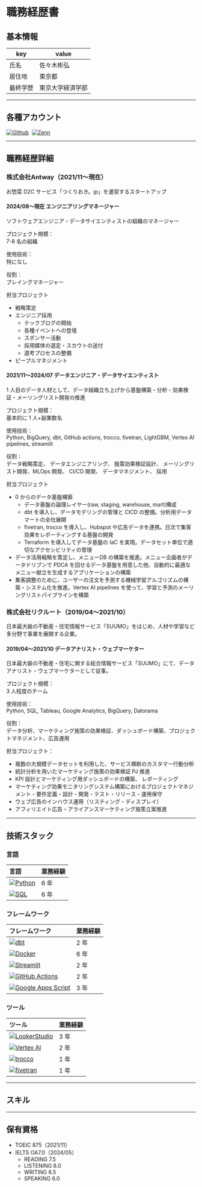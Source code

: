 # 職務経歴書

## 基本情報

|key|value|
|---|---|
|氏名|佐々木彬弘|
|居住地|東京都|
|最終学歴|東京大学経済学部|

---

## 各種アカウント
<p style="display: flex; gap: 8px; flex-wrap: wrap;">
  <a href="https://github.com/akihirosasaki" target="_blank"><img alt="Github" src="https://img.shields.io/badge/akihirosasaki-%2312100E.svg?&style=flat-square&logo=Github&logoColor=white" /></a>
  <a href="https://zenn.dev/sasakky" target="_blank"><img alt="Zenn" src="https://img.shields.io/badge/sasakky-3EA8FF.svg?&style=flat-square&logo=Zenn&logoColor=white" /></a>
</p>

---

## 職務経歴詳細

### 株式会社Antway（2021/11〜現在）
お惣菜 D2C サービス「つくりおき。jp」を運営するスタートアップ

#### 2024/08〜現在 エンジニアリングマネージャー

ソフトウェアエンジニア・データサイエンティストの組織のマネージャー

プロジェクト規模：  
7-8 名の組織

使用技術：  
特になし

役割：  
プレイングマネージャー

担当プロジェクト
- 戦略策定
- エンジニア採用
  - テックブログの開始
  - 各種イベントへの登壇
  - スポンサー活動
  - 採用媒体の選定・スカウトの送付
  - 選考プロセスの整備
- ピープルマネジメント

#### 2021/11〜2024/07 データエンジニア・データサイエンティスト

1 人目のデータ人材として、データ組織立ち上げから基盤構築・分析・効果検証・メーリングリスト開発の推進

プロジェクト規模：  
基本的に 1 人+副業数名

使用技術：  
Python, BigQuery, dbt, GitHub actions, trocco, fivetran, LightGBM, Vertex AI pipelines, streamlit

役割：  
データ戦略策定、 データエンジニアリング、 施策効果検証設計、 メーリングリスト開発、MLOps 開発、 CI/CD 開発、 データマネジメント、 採用

担当プロジェクト
- 0 からのデータ基盤構築
  - データ基盤の論理レイヤー(raw, staging, warehouse, mart)構成
  - dbt を導入し、データモデリングの管理と CICD の整備。分析用データマートの全社展開
  - fivetran, trocco を導入し、Hubspot や広告データを連携。日次で集客効果をレポーティングする基盤の開発
  - Terraform を導入してデータ基盤の IaC を実現。データセット単位で適切なアクセシビリティの管理
- データ活用戦略を策定し、メニューDB の構築を推進。メニュー企画者がデータドリブンで PDCA を回せるデータ基盤を用意した他、自動的に最適なメニュー献立を生成するアプリケーションの構築
- 集客調整のために、ユーザーの注文を予測する機械学習アルゴリズムの構築・システム化を推進。Vertex AI pipelines を使って、学習と予測のメーリングリストパイプラインを構築

### 株式会社リクルート（2019/04〜2021/10）
日本最大級の不動産・住宅情報サービス「SUUMO」をはじめ、人材や学習など多分野で事業を展開する企業。

#### 2019/04〜2021/10 データアナリスト・ウェブマーケター

日本最大級の不動産・住宅に関する総合情報サービス「SUUMO」にて、データアナリスト・ウェブマーケターとして従事。

プロジェクト規模：  
3 人程度のチーム

使用技術：  
Python, SQL, Tableau, Google Analytics, BigQuery, Datorama

役割：  
データ分析、マーケティング施策の効果検証、ダッシュボード構築、プロジェクトマネジメント、広告運用

担当プロジェクト：
- 複数の大規模データセットを利用した、サービス横断のカスタマー行動分析
- 統計分析を用いたマーケティング施策の効果検証 PJ 推進
- KPI 設計とマーケティング用ダッシュボードの構築、 レポーティング
- マーケティング効果モニタリングシステム構築におけるプロジェクトマネジメント・要件定義・設計・開発・テスト・リリース・運用保守
- ウェブ広告のインハウス運用（リスティング・ディスプレイ）
- アフィリエイト広告・アライアンスマーケティング施策立案推進

---

## 技術スタック
### 言語

| 言語 | 業務経験 |
| :-- | :-- |
| [![Python](https://img.shields.io/badge/-Python-3776AB?style=flat-square&logo=Python&logoColor=white)](https://www.python.org/) | 6 年 |
| [![SQL](https://img.shields.io/badge/-SQL-4479A1?style=flat-square&logo=MySQL&logoColor=white)](#) | 6 年 |

### フレームワーク

| フレームワーク | 業務経験 |
| :-- | :-- |
| [![dbt](https://img.shields.io/badge/-dbt-FF694B?style=flat-square&logo=dbt&logoColor=white)](https://www.getdbt.com/) | 2 年 |
| [![Docker](https://img.shields.io/badge/-Docker-46a2f1?style=flat-square&logo=docker&logoColor=white)](https://www.docker.com/) | 6 年 |
| [![Streamlit](https://img.shields.io/badge/-Streamlit-FF4B4B?style=flat-square&logo=Streamlit&logoColor=white)](https://streamlit.io/) | 2 年 |
| [![GitHub Actions](https://img.shields.io/badge/-GitHub%20Actions-2088FF?style=flat-square&logo=GitHub%20Actions&logoColor=white)](https://github.com/features/actions) | 2 年 |
| [![Google Apps Script](https://img.shields.io/badge/-Google%20Apps%20Script-4285F4?style=flat-square&logo=Google%20Apps%20Script&logoColor=white)](https://script.google.com/) | 3 年 |


### ツール

| ツール | 業務経験 |
| :-- | :-- |
| [![LookerStudio](https://img.shields.io/badge/-LookerStudio-4285F4?style=flat-square&logo=Google&logoColor=white)](https://lookerstudio.google.com/) | 3 年 |
| [![Vertex AI](https://img.shields.io/badge/-Vertex%20AI-4285F4?style=flat-square&logo=GoogleCloud&logoColor=white)](https://cloud.google.com/vertex-ai) | 2 年 |
| [![trocco](https://img.shields.io/badge/-trocco-FF6347?style=flat-square&logo=trocco&logoColor=white)](https://trocco.io/) | 1 年 |
| [![fivetran](https://img.shields.io/badge/-fivetran-007ACC?style=flat-square&logo=fivetran&logoColor=white)](https://www.fivetran.com/) | 1 年 |

---
## スキル


---
## 保有資格
- TOEIC 875（2021/11）
- IELTS OA7.0（2024/05）
  - READING 7.5
  - LISTENING 8.0
  - WRITING 6.5
  - SPEAKING 6.0
